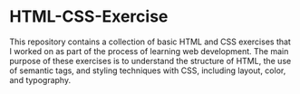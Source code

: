 # HTML-CSS-Exercise
This repository contains a collection of basic HTML and CSS exercises that I worked on as part of the process of learning web development. The main purpose of these exercises is to understand the structure of HTML, the use of semantic tags, and styling techniques with CSS, including layout, color, and typography.